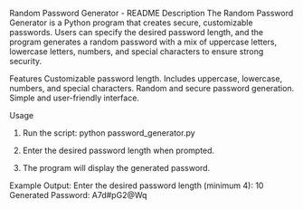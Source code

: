 Random Password Generator - README
Description
The Random Password Generator is a Python program that creates secure, customizable passwords. Users can specify the desired password length, and the program generates a random password with a mix of uppercase letters, lowercase letters, numbers, and special characters to ensure strong security.

Features
Customizable password length.
Includes uppercase, lowercase, numbers, and special characters.
Random and secure password generation.
Simple and user-friendly interface.

Usage
1. Run the script:
python password_generator.py

2. Enter the desired password length when prompted.
3. The program will display the generated password.

Example Output: 
Enter the desired password length (minimum 4): 10
Generated Password: A7d#pG2@Wq 
